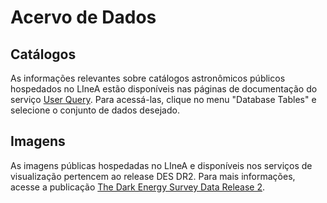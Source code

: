 # Acervo de Dados

## Catálogos

As informações relevantes sobre catálogos astronômicos públicos hospedados no LIneA estão disponíveis nas páginas de documentação do serviço [User Query](https://userquery.linea.org.br/). Para acessá-las, clique no menu "Database Tables" e selecione o conjunto de dados desejado.

## Imagens

As imagens públicas hospedadas no LIneA e disponíveis nos serviços de visualização pertencem ao release DES DR2. Para mais informações, acesse a publicação [The Dark Energy Survey Data Release 2](https://arxiv.org/abs/2101.05765).
